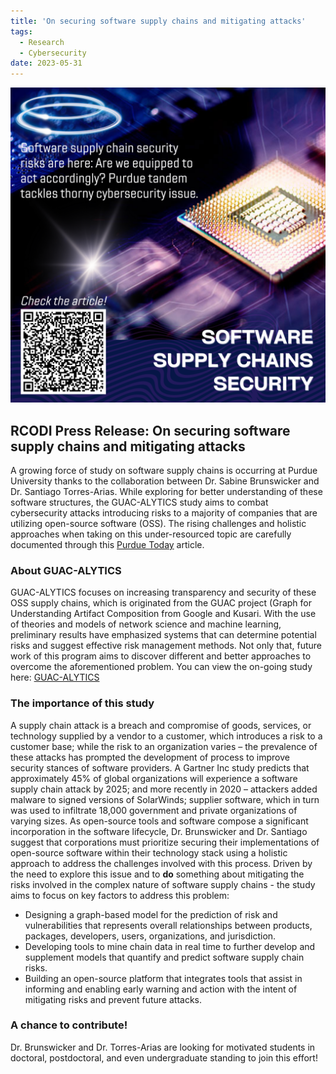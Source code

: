 ```yaml
---
title: 'On securing software supply chains and mitigating attacks'
tags:
  - Research
  - Cybersecurity
date: 2023-05-31
---
```


![Mitigating software supply chain attacks](featured.png)

## RCODI Press Release: On securing software supply chains and mitigating attacks

A growing force of study on software supply chains is occurring at Purdue University thanks to the collaboration between Dr. Sabine Brunswicker and Dr. Santiago Torres-Arias. While exploring for better understanding of these software structures, the GUAC-ALYTICS study aims to combat cybersecurity attacks introducing risks to a majority of companies that are utilizing open-source software (OSS). The rising challenges and holistic approaches when taking on this under-resourced topic are carefully documented through this [Purdue Today]( https://www.purdue.edu/newsroom/releases/2023/Q2/software-supply-chain-security-risks-are-here-are-we-equipped-to-act-accordingly-purdue-tandem-tackles-thorny-cybersecurity-issue.html) article.

### About GUAC-ALYTICS
GUAC-ALYTICS focuses on increasing transparency and security of these OSS supply chains, which is originated from the GUAC project (Graph for Understanding Artifact Composition from Google and Kusari. With the use of theories and models of network science and machine learning, preliminary results have emphasized systems that can determine potential risks and suggest effective risk management methods. Not only that, future work of this program aims to discover different and better approaches to overcome the aforementioned problem. You can view the on-going study here: [GUAC-ALYTICS]( https://rcodi.org/project/guac-alytics/)

### The importance of this study
A supply chain attack is a breach and compromise of goods, services, or technology supplied by a vendor to a customer, which introduces a risk to a customer base; while the risk to an organization varies – the prevalence of these attacks has prompted the development of process to improve security stances of software providers.
A Gartner Inc study predicts that approximately 45% of global organizations will experience a software supply chain attack by 2025; and more recently in 2020 – attackers added malware to signed versions of SolarWinds; supplier software, which in turn was used to infiltrate 18,000 government and private organizations of varying sizes.
As open-source tools and software compose a significant incorporation in the software lifecycle, Dr. Brunswicker and Dr. Santiago suggest that corporations must prioritize securing their implementations of open-source software within their technology stack using a holistic approach to address the challenges involved with this process.
Driven by the need to explore this issue and to **do** something about mitigating the risks involved in the complex nature of software supply chains - the study aims to focus on key factors to address this problem:

- Designing a graph-based model for the prediction of risk and vulnerabilities that represents overall relationships between products, packages, developers, users, organizations, and jurisdiction.
- Developing tools to mine chain data in real time to further develop and supplement models that quantify and predict software supply chain risks.
- Building an open-source platform that integrates tools that assist in informing and enabling early warning and action with the intent of mitigating risks and prevent future attacks.

### A chance to contribute!
Dr. Brunswicker and Dr. Torres-Arias are looking for motivated students in doctoral, postdoctoral, and even undergraduate standing to join this effort!
